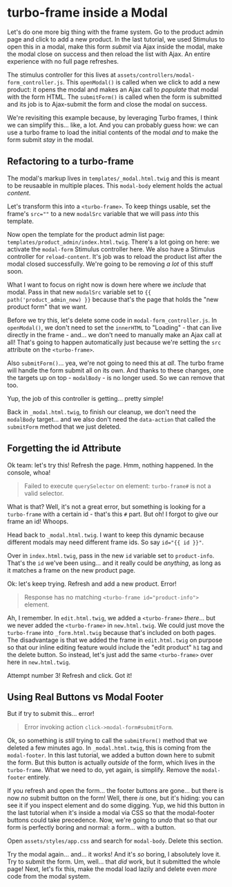 # turbo-frame inside a Modal

Let's do one more big thing with the frame system. Go to the product admin page and
click to add a new product. In the last tutorial, we used Stimulus to open this in
a modal, make this form *submit* via Ajax inside the modal, make the modal close
on success and then reload the list with Ajax. An entire experience with no
full page refreshes.

The stimulus controller for this lives at
`assets/controllers/modal-form_controller.js`. This `openModal()` is called when
we click to add a new product: it opens the modal and makes an Ajax call to
*populate* that modal with the form HTML. The `submitForm()` is called when the
form is submitted and its job is to Ajax-submit the form and close the modal
on success.

We're revisiting this example because, by leveraging Turbo frames, I think we can
simplify this... like, a lot. And you can probably guess how: we can use a turbo
frame to load the initial contents of the modal *and* to make the form submit
*stay* in the modal.

## Refactoring to a turbo-frame

The modal's markup lives in `templates/_modal.html.twig` and this is meant to
be reusaable in multiple places. This `modal-body` element holds the actual
*content*.

Let's transform this into a `<turbo-frame>`. To keep things usable, set the frame's
`src=""` to a new `modalSrc` variable that we will pass *into* this template.

Now open the template for the product admin list page:
`templates/product_admin/index.html.twig`. There's a lot going on here: we activate
the `modal-form` Stimulus controller here. We also have a Stimulus controller for
`reload-content`. It's job was to reload the product list after the modal
closed successfully. We're going to be removing *a lot* of this stuff soon.

What I want to focus on right now is down here where we *include* that modal.
Pass in that new `modalSrc` variable set to `{{ path('product_admin_new) }}`
because that's the page that holds the "new product form" that we want.

Before we try this, let's delete some code in `modal-form_controller.js`. In
`openModal()`, we don't need to set the `innerHTML` to "Loading" - that can live
directly in the frame - and... we don't need to manually make an Ajax call at all!
That's going to happen automatically just because we're setting the `src` attribute
on the `<turbo-frame>`.

Also `submitForm()`... yea, we're not going to need this at *all*. The turbo frame
will handle the form submit all on its own. And thanks to these changes, one the
targets up on top - `modalBody` - is no longer used. So we can remove that too.

Yup, the job of this controller is getting... pretty simple!

Back in `_modal.html.twig`, to finish our cleanup, we don't need the `modalBody`
target... and we also don't need the `data-action` that called the `submitForm`
method that we just deleted.

## Forgetting the id Attribute

Ok team: let's try this! Refresh the page. Hmm, nothing happened. In the console,
whoa!

> Failed to execute `querySelector` on element: `turbo-frame#` is not a valid
> selector.

What is that? Well, it's not a great error, but something is looking for a
`turbo-frame` with a certain id - that's this `#` part. But oh! I forgot to give
our frame an id! Whoops.

Head back to `_modal.html.twig`. I want to keep this dynamic because different
modals may need different frame ids. So say `id="{{ id }}"`.

Over in `index.html.twig`, pass in the new `id` variable set to `product-info`.
That's the `id` we've been using... and it really could be *anything*, as long
as it matches a frame on the new product page.

Ok: let's keep trying. Refresh and add a new product. Error!

> Response has no matching `<turbo-frame id="product-info">` element.

Ah, I remember. In `edit.html.twig`, we added a `<turbo-frame>` *there*... but
we never added the `<turbo-frame>` in `new.html.twig`. We could just move the
`turbo-frame` into `_form.html.twig` because that's included on both pages. The
disadvantage is that we added the frame in `edit.html.twig` on purpose so that our
inline editing feature would include the "edit product" `h1` tag and the delete
button. So instead, let's just add the same `<turbo-frame>` over here in
`new.html.twig`.

Attempt number 3! Refresh and click. Got it!

## Using Real Buttons vs Modal Footer

But if try to submit this... error!

> Error invoking action `click->modal-form#submitForm`.

Ok, so something is *still* trying to call the `submitForm()` method that we
deleted a few minutes ago. In `_modal.html.twig`, this is coming from the
`modal-footer`. In this last tutorial, we added a button down here to submit
the form. But this button is actually *outside* of the form, which lives in
the `turbo-frame`. What we need to do, yet again, is simplify. Remove the
`modal-footer` entirely.

If you refresh and open the form... the footer buttons are gone... but there is now
*no* submit button on the form! Well, there *is* one, but it's hiding: you can
see it if you inspect element and do some digging. Yup, we hid this button in
the last tutorial when it's inside a modal via CSS so that the modal-footer buttons
could take precedence. Now, we're going to *undo* that so that our form is perfectly
boring and normal: a form... with a button.

Open `assets/styles/app.css` and search for `modal-body`. Delete this section.

Try the modal again... and... it works! And it's *so* boring, I absolutely
love it. Try to submit the form. Um, well... that *did* work, but it submitted
the whole page! Next, let's fix this, make the modal load lazily and delete even
*more* code from the modal system.
